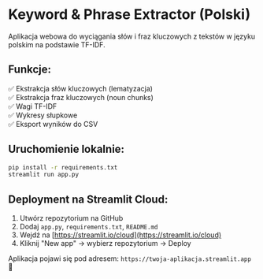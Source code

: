 # Keyword & Phrase Extractor (Polski)

Aplikacja webowa do wyciągania słów i fraz kluczowych z tekstów w języku polskim na podstawie TF-IDF.

## Funkcje:

✅ Ekstrakcja słów kluczowych (lematyzacja)  
✅ Ekstrakcja fraz kluczowych (noun chunks)  
✅ Wagi TF-IDF  
✅ Wykresy słupkowe  
✅ Eksport wyników do CSV  

## Uruchomienie lokalnie:

```bash
pip install -r requirements.txt
streamlit run app.py
```

## Deployment na Streamlit Cloud:

1. Utwórz repozytorium na GitHub  
2. Dodaj `app.py`, `requirements.txt`, `README.md`  
3. Wejdź na [https://streamlit.io/cloud](https://streamlit.io/cloud)  
4. Kliknij "New app" → wybierz repozytorium → Deploy  

Aplikacja pojawi się pod adresem: `https://twoja-aplikacja.streamlit.app` 🚀

